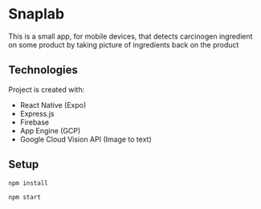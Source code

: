 Snaplab
===

This is a small app, for mobile devices, that detects carcinogen ingredient on some product by taking picture of ingredients back on the product


## Technologies
Project is created with:
* React Native (Expo)
* Express.js
* Firebase
* App Engine (GCP)
* Google Cloud Vision API (Image to text)

## Setup

```
npm install 
```

```
npm start 
```
